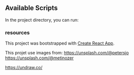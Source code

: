 
## Available Scripts

In the project directory, you can run:

### resources
This project was bootstrapped with [Create React App](https://github.com/facebook/create-react-app).





This projet use images from:
 https://unsplash.com/@petersjo
https://unsplash.com/@metinozer

https://undraw.co/